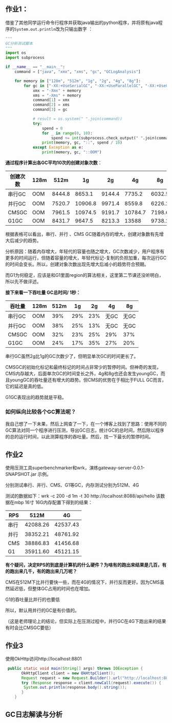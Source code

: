 ## 作业1：

借鉴了其他同学运行命令行程序并获取java输出的python程序，并将原有java程序的`System.out.println`改为只输出数字 ：

```python
"""
GC分析测试脚本
"""
import os
import subprocess

if __name__ == "__main__":
    command = ["java", "xmx", "xms", "gc", "GCLogAnalysis"]

    for memory in ["128m", "512m", "1g", "2g", "4g", "8g"]:
        for gc in ["-XX:+UseSerialGC", "-XX:+UseParallelGC", "-XX:+UseConcMarkSweepGC", "-XX:+UseG1GC"]:
            xmx = "-Xmx" + memory
            xms = "-Xms" + memory
            command[1] = xmx
            command[2] = xms
            command[3] = gc

            # result = os.system(" ".join(command))
            try:
                spend = 0
                for _ in range(0, 10):
                    spend += int(subprocess.check_output(" ".join(command)))
                print(memory, gc, "::", spend / 10)
            except Exception as e:
                print(memory, gc, "::OOM")
```

**通过程序计算出各GC平均10次的创建对象次数**：

| 创建次数 | 128m | 512m   | 1g      | 2g     | 4g      | 8g     |
| -------- | ---- | ------ | ------- | ------ | ------- | ------ |
| 串行GC   | OOM  | 8444.8 | 8653.1  | 9144.4 | 7735.2  | 6032.5 |
| 并行GC   | OOM  | 7520.7 | 10906.8 | 9971.4 | 8559.8  | 6226.2 |
| CMSGC    | OOM  | 7961.5 | 10974.5 | 9191.7 | 10784.7 | 7198.6 |
| G1GC     | OOM  | 8431.7 | 9647.5  | 8213.3 | 13588   | 9738.2 |

根据表格可以看出，串行、并行 、CMS GC随着内存的增大，创建对象数有先增大后减少的趋势。

分析原因：随着内存增大，年轻代的容量也随之增大，GC次数减少，用户程序有更多的时间运行，但随着容量的增大，年轻代标记-复制的负担加重，每次运行GC的时间会变长。所以，创建对象次数出现先增大后减小的趋势符合预期。

而G1为何稳定，应该是和G1里面region的算法相关，这里第二节课还没听明白，所以先不做评述。

**接下来看一下吞吐量 GC总时间/ 1秒：**

| 吞吐量 | 128m | 512m | 1g   | 2g   | 4g   | 8g   |
| ------ | ---- | ---- | ---- | ---- | ---- | ---- |
| 串行GC | OOM  | 39%  | 29%  | 23%  | 无GC | 无GC |
| 并行GC | OOM  | 38%  | 25%  | 13%  | 无GC | 无GC |
| CMSGC  | OOM  | 32%  | 23%  | 25%  | 29%  | 37%  |
| G1GC   | OOM  | 24%  | 17%  | 35%  | 27%  | 20%  |

串行GC虽然2g比1g的GC次数少了，但明显单次GC的时间更长了。

CMSGC的初始化标记和最终标记的时间占非常少的暂停时间。但神奇的发现，CMS内存越大，后面单次GC的时间变长之外，4g和8g也还会发生youngGC，而且youngGC的吞吐量还有增大的趋势。但CMS的优势在于相比于FULL GC而言，它的延迟是真的低。

G1GC表现出的趋势就是平稳。

### 如何纵向比较各个GC算法呢？

我自己想了一下未果，然后上网查了一下，在一个博客上找到了思路：使用不同的GC算法对同一个程序进行压测，导出GC日志，统计GC的总时间，然后除以程序的总的运行时间，以此测算程序的吞吐量。然后，找一下最长的暂停时间。



## 作业2

使用压测工具superbenchmarker和wrk，演练gateway-server-0.0.1-SNAPSHOT.jar 示例。

分别测试串行、并行、CMS、G1等GC，内存测试分别为512M、4G

测试的数据如下：wrk -c 200  -d 1m -t 30 http://localhost:8088/api/hello 该数据在mbp 16寸 16G内存配置下得到的结果：

| RPS  | 512M     | 4G       |
| ---- | -------- | -------- |
| 串行 | 42088.26 | 42537.43 |
| 并行 | 38352.21 | 48761.92 |
| CMS  | 38886.83 | 41456.68 |
| G1   | 35911.60 | 45121.15 |

**有个疑问，决定RPS的到底是计算机的什么硬件？为啥有的跑出来结果是几百，有的跑出来几千，有的跑出来几万呢？**

CMS在512M下比并行要快一些，而在4G的情况下，并行反而更好。因为CMS虽然延迟低，但整体GC占用的时间也在增加。

G1的吞吐量比并行的也要低

所以，默认用并行的GC是有价值的。

（这是老师理论上的结论，但实际上在压测过程中，并行GC在4G下跑出来的结果有时会比CMSGC要低）



## 作业3

使用OkHttp访问http://localhost:8801

```java
 public static void main(String[] args) throws IOException {
       OkHttpClient client = new OkHttpClient();
       Request request = new Request.Builder().url("http://localhost:8801").build();
       try (Response response = client.newCall(request).execute()) {
        System.out.println(response.body().string());
       }
    }
```



## GC日志解读与分析

### 